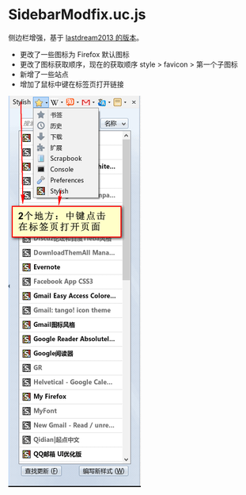 SidebarModfix.uc.js
===================

侧边栏增强，基于 [lastdream2013 的版本](http://bbs.kafan.cn/thread-1552255-1-1.html)。

 - 更改了一些图标为 Firefox 默认图标
 - 更改了图标获取顺序，现在的获取顺序 style > favicon > 第一个子图标
 - 新增了一些站点
 - 增加了鼠标中键在标签页打开链接

 ![SidebarModfix.png](SidebarModfix.png)